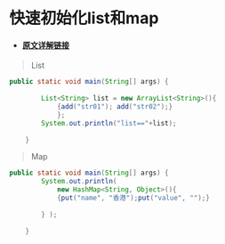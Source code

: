# 快速初始化list和map

* #### [原文详解链接](https://blog.csdn.net/weixin_38750084/article/details/86640647)

> List

```java
public static void main(String[] args) {
 
		List<String> list = new ArrayList<String>(){
			{add("str01"); add("str02");}
			};
		System.out.println("list=="+list);
		
	}
```

> Map

```java
public static void main(String[] args) {
		System.out.println(
			new HashMap<String, Object>(){
			{put("name", "香港");put("value", "");}
			
		} );
 
	}
```



